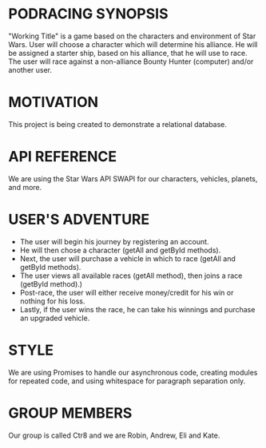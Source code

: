 # PODRACING SYNOPSIS
"Working Title" is a game based on the characters and environment of Star Wars.  User will choose a character which will determine his alliance.  He will be assigned a starter ship, based on his alliance, that he will use to race.  The user will race against a non-alliance Bounty Hunter (computer) and/or another user.

# MOTIVATION
This project is being created to demonstrate a relational database.

# API REFERENCE
We are using the Star Wars API SWAPI for our characters, vehicles, planets, and more.

# USER'S ADVENTURE
- The user will begin his journey by registering an account.
- He will then chose a character (getAll and getById methods).
- Next, the user will purchase a vehicle in which to race (getAll and getById methods).
- The user views all available races (getAll method), then joins a race (getById method).) 
- Post-race, the user will either receive money/credit for his win or nothing for his loss.
- Lastly, if the user wins the race, he can take his winnings and purchase an upgraded vehicle.


# STYLE
We are using Promises to handle our asynchronous code, creating modules for repeated code, and using whitespace for paragraph separation only.

# GROUP MEMBERS
Our group is called Ctr8 and we are Robin, Andrew, Eli and Kate.
